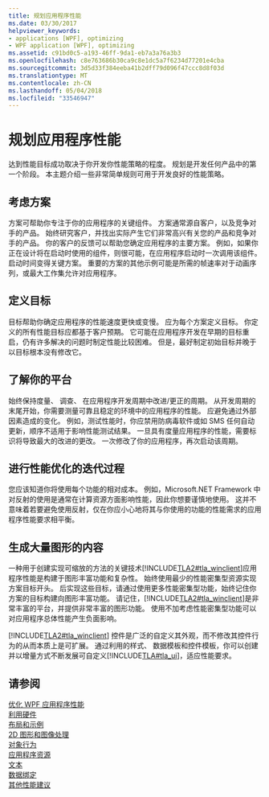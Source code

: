 ```yaml
---
title: 规划应用程序性能
ms.date: 03/30/2017
helpviewer_keywords:
- applications [WPF], optimizing
- WPF application [WPF], optimizing
ms.assetid: c91bd0c5-a193-46ff-9da1-eb7a3a76a3b3
ms.openlocfilehash: c8e763686b30ca9c8e1dc5a7f6234d77201e4cba
ms.sourcegitcommit: 3d5d33f384eeba41b2dff79d096f47ccc8d8f03d
ms.translationtype: MT
ms.contentlocale: zh-CN
ms.lasthandoff: 05/04/2018
ms.locfileid: "33546947"
---
```

# <a name="planning-for-application-performance"></a>规划应用程序性能
达到性能目标成功取决于你开发你性能策略的程度。 规划是开发任何产品中的第一个阶段。 本主题介绍一些非常简单规则可用于开发良好的性能策略。  
  
## <a name="think-in-terms-of-scenarios"></a>考虑方案  
 方案可帮助你专注于你的应用程序的关键组件。 方案通常源自客户，以及竞争对手的产品。 始终研究客户，并找出实际产生它们非常高兴有关您的产品和竞争对手的产品。 你的客户的反馈可以帮助您确定应用程序的主要方案。 例如，如果你正在设计将在启动时使用的组件，则很可能，在应用程序启动时一次调用该组件。 启动时间变得关键方案。 重要的方案的其他示例可能是所需的帧速率对于动画序列，或最大工作集允许对应用程序。  
  
## <a name="define-goals"></a>定义目标  
 目标帮助你确定应用程序的性能速度更快或变慢。 应为每个方案定义目标。 你定义的所有性能目标应都基于客户预期。 它可能在应用程序开发在早期的目标重启，仍有许多解决的问题时制定性能比较困难。 但是，最好制定初始目标并晚于以目标根本没有修改它。  
  
## <a name="understand-your-platform"></a>了解你的平台  
 始终保持度量、 调查、 在应用程序开发周期中改进/更正的周期。 从开发周期的末尾开始，你需要测量可靠且稳定的环境中的应用程序的性能。 应避免通过外部因素造成的变化。 例如，测试性能时，你应禁用防病毒软件或如 SMS 任何自动更新，顺序不适用于影响性能测试结果。 一旦具有度量应用程序的性能，需要标识将导致最大的改进的更改。 一次修改了你的应用程序，再次启动该周期。  
  
## <a name="make-performance-tuning-an-iterative-process"></a>进行性能优化的迭代过程  
 您应该知道你将使用每个功能的相对成本。 例如，Microsoft.NET Framework 中对反射的使用是通常在计算资源方面影响性能，因此你想要谨慎地使用。 这并不意味着若要避免使用反射，仅在你应小心地将其与你使用的功能的性能需求的应用程序性能要求相平衡。  
  
## <a name="build-towards-graphical-richness"></a>生成大量图形的内容  
 一种用于创建实现可缩放的方法的关键技术[!INCLUDE[TLA2#tla_winclient](../../../../includes/tla2sharptla-winclient-md.md)]应用程序性能是构建于图形丰富功能和复杂性。 始终使用最少的性能密集型资源实现方案目标开头。 后实现这些目标，请通过使用更多性能密集型功能，始终记住你方案的目标构建向图形丰富功能。 请记住，[!INCLUDE[TLA2#tla_winclient](../../../../includes/tla2sharptla-winclient-md.md)]是非常丰富的平台，并提供非常丰富的图形功能。 使用不加考虑性能密集型功能可以对应用程序总体性能产生负面影响。  
  
 [!INCLUDE[TLA2#tla_winclient](../../../../includes/tla2sharptla-winclient-md.md)] 控件是广泛的自定义其外观，而不修改其控件行为的从而本质上是可扩展。 通过利用的样式、 数据模板和控件模板，你可以创建并以增量方式不断发展可自定义[!INCLUDE[TLA#tla_ui](../../../../includes/tlasharptla-ui-md.md)]，适应性能要求。  
  
## <a name="see-also"></a>请参阅  
 [优化 WPF 应用程序性能](../../../../docs/framework/wpf/advanced/optimizing-wpf-application-performance.md)  
 [利用硬件](../../../../docs/framework/wpf/advanced/optimizing-performance-taking-advantage-of-hardware.md)  
 [布局和示例](../../../../docs/framework/wpf/advanced/optimizing-performance-layout-and-design.md)  
 [2D 图形和图像处理](../../../../docs/framework/wpf/advanced/optimizing-performance-2d-graphics-and-imaging.md)  
 [对象行为](../../../../docs/framework/wpf/advanced/optimizing-performance-object-behavior.md)  
 [应用程序资源](../../../../docs/framework/wpf/advanced/optimizing-performance-application-resources.md)  
 [文本](../../../../docs/framework/wpf/advanced/optimizing-performance-text.md)  
 [数据绑定](../../../../docs/framework/wpf/advanced/optimizing-performance-data-binding.md)  
 [其他性能建议](../../../../docs/framework/wpf/advanced/optimizing-performance-other-recommendations.md)
